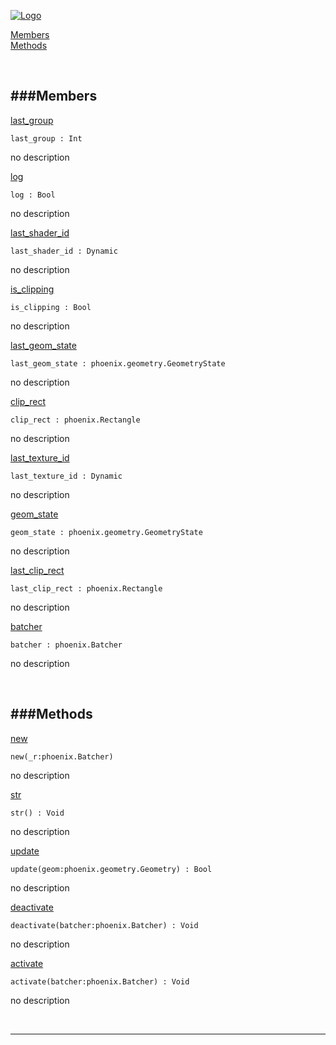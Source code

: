 
[![Logo](http://luxeengine.com/images/logo.png)](index.html)


[Members](#Members)   
[Methods](#Methods)   


&nbsp;   

<a class="lift" name="Members" ></a>
###Members   
---
<a class="lift" name="last_group" href="#last_group">last_group</a>



    last_group : Int

<span class="small_desc_flat"> no description </span>   

<a class="lift" name="log" href="#log">log</a>



    log : Bool

<span class="small_desc_flat"> no description </span>   

<a class="lift" name="last_shader_id" href="#last_shader_id">last_shader_id</a>



    last_shader_id : Dynamic

<span class="small_desc_flat"> no description </span>   

<a class="lift" name="is_clipping" href="#is_clipping">is_clipping</a>



    is_clipping : Bool

<span class="small_desc_flat"> no description </span>   

<a class="lift" name="last_geom_state" href="#last_geom_state">last_geom_state</a>



    last_geom_state : phoenix.geometry.GeometryState

<span class="small_desc_flat"> no description </span>   

<a class="lift" name="clip_rect" href="#clip_rect">clip_rect</a>



    clip_rect : phoenix.Rectangle

<span class="small_desc_flat"> no description </span>   

<a class="lift" name="last_texture_id" href="#last_texture_id">last_texture_id</a>



    last_texture_id : Dynamic

<span class="small_desc_flat"> no description </span>   

<a class="lift" name="geom_state" href="#geom_state">geom_state</a>



    geom_state : phoenix.geometry.GeometryState

<span class="small_desc_flat"> no description </span>   

<a class="lift" name="last_clip_rect" href="#last_clip_rect">last_clip_rect</a>



    last_clip_rect : phoenix.Rectangle

<span class="small_desc_flat"> no description </span>   

<a class="lift" name="batcher" href="#batcher">batcher</a>



    batcher : phoenix.Batcher

<span class="small_desc_flat"> no description </span>   

&nbsp;   

<a class="lift" name="Methods" ></a>
###Methods   
---
<a class="lift" name="new" href="#new">new</a>



    new(_r:phoenix.Batcher) 

<span class="small_desc_flat"> no description </span>   

<a class="lift" name="str" href="#str">str</a>



    str() : Void

<span class="small_desc_flat"> no description </span>   

<a class="lift" name="update" href="#update">update</a>



    update(geom:phoenix.geometry.Geometry) : Bool

<span class="small_desc_flat"> no description </span>   

<a class="lift" name="deactivate" href="#deactivate">deactivate</a>



    deactivate(batcher:phoenix.Batcher) : Void

<span class="small_desc_flat"> no description </span>   

<a class="lift" name="activate" href="#activate">activate</a>



    activate(batcher:phoenix.Batcher) : Void

<span class="small_desc_flat"> no description </span>   



&nbsp;
&nbsp;
&nbsp;

---  


&nbsp;   
&nbsp;   